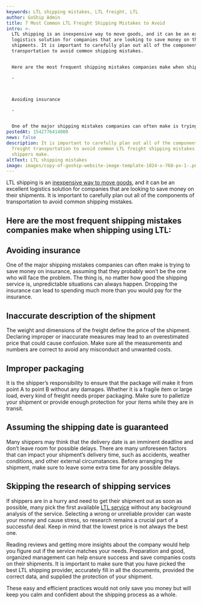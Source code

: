 ```yaml
---
keywords: LTL shipping mistakes, LTL freight, LTL
author: GoShip Admin
title: 7 Most Common LTL Freight Shipping Mistakes to Avoid
intro: >-
  LTL shipping is an inexpensive way to move goods, and it can be an excellent
  logistics solution for companies that are looking to save money on their
  shipments. It is important to carefully plan out all of the components of
  transportation to avoid common shipping mistakes. 


  Here are the most frequent shipping mistakes companies make when shipping using LTL:

  -



  Avoiding insurance

  -


  One of the major shipping mistakes companies can often make is trying to save money on insurance, assuming that they probably
postedAt: 1542776414000
news: false
description: It is important to carefully plan out all of the components of LTL
  freight transportation to avoid common LTL freight shipping mistakes that most
  shippers make.
altText: LTL shipping mistakes
image: images/copy-of-goship-website-image-template-1024-x-768-px-1-.png
---
```

LTL shipping is an [inexpensive way to move goods](https://www.thebalancesmb.com/less-than-truckload-ltl-2221319), and it can be an excellent logistics solution for companies that are looking to save money on their shipments. It is important to carefully plan out all of the components of transportation to avoid common shipping mistakes.

## Here are the most frequent shipping mistakes companies make when shipping using LTL:

## **Avoiding insurance**

One of the major shipping mistakes companies can often make is trying to save money on insurance, assuming that they probably won’t be the one who will face the problem. The thing is, no matter how good the shipping service is, unpredictable situations can always happen. Dropping the insurance can lead to spending much more than you would pay for the insurance.

## **Inaccurate description of the shipment**

The weight and dimensions of the freight define the price of the shipment. Declaring improper or inaccurate measures may lead to an overestimated price that could cause confusion. Make sure all the measurements and numbers are correct to avoid any misconduct and unwanted costs.

## **Improper packaging**

It is the shipper’s responsibility to ensure that the package will make it from point A to point B without any damages. Whether it is a fragile item or large load, every kind of freight needs proper packaging. Make sure to palletize your shipment or provide enough protection for your items while they are in transit.

## **Assuming the shipping date is guaranteed**

Many shippers may think that the delivery date is an imminent deadline and don’t leave room for possible delays. There are many unforeseen factors that can impact your shipment’s delivery time, such as accidents, weather conditions, and other external circumstances. Before arranging the shipment, make sure to leave some extra time for any possible delays.

## **Skipping the research of shipping services**

If shippers are in a hurry and need to get their shipment out as soon as possible, many pick the first available [LTL service](https://www.goship.com/shipping-services/ltl-freight-shipping/) without any background analysis of the service. Selecting a wrong or unreliable provider can waste your money and cause stress, so research remains a crucial part of a successful deal. Keep in mind that the lowest price is not always the best one. 

Reading reviews and getting more insights about the company would help you figure out if the service matches your needs. Preparation and good, organized management can help ensure success and save companies costs on their shipments. It is important to make sure that you have picked the best LTL shipping provider, accurately fill in all the documents, provided the correct data, and supplied the protection of your shipment. 

These easy and efficient practices would not only save you money but will keep you calm and confident about the shipping process as a whole.